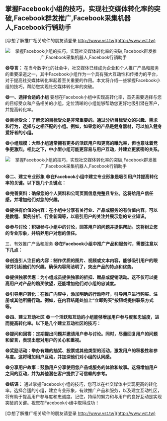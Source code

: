## **掌握Facebook小组的技巧，实现社交媒体转化率的突破,Facebook群发推广,Facebook采集机器人,Facebook行销助手**

[😍想了解推广相关软件的朋友请登录 http://www.vst.tw](http://www.vst.tw)

 <center><img src="https://vst.tw/MP4/tuiguang/png/2.png" alt="掌握Facebook小组的技巧，实现社交媒体转化率的突破,Facebook群发推广,Facebook采集机器人,Facebook行销助手"></center>

**😄导言：**
在当今数字化的社会中，社交媒体已经成为企业和个人推广产品和服务的重要渠道之一，其中Facebook小组作为一个具有强大互动性和传播力的平台，对于提高社交媒体转化率起着至关重要的作用。本文将介绍一些掌握Facebook小组的技巧，帮助您实现社交媒体转化率的突破。

**😄一、选择合适的小组**
要想在Facebook小组中实现高转化率，首先需要选择与您的目标受众和产品相关的小组。定位清晰的小组能够帮助您更好地吸引潜在客户，并提高转化率。

**😄目标受众：了解您的目标受众是非常重要的。通过分析目标受众的兴趣、需求和行为，选择与之相匹配的小组。例如，如果您的产品是健身器材，可以加入健身爱好者的小组。**

**😄小组规模：大型小组通常拥有更多的活跃用户和更高的曝光率，但也意味着竞争更激烈。相比之下，中小型小组可能更容易与用户互动，并建立更紧密的关系。**

 <center><img src="https://vst.tw/MP4/tuiguang/png/7.png" alt="掌握Facebook小组的技巧，实现社交媒体转化率的突破,Facebook群发推广,Facebook采集机器人,Facebook行销助手"></center>

**😄二、建立专业形象**
**😄在Facebook小组中建立专业形象是吸引用户并提高转化率的关键。以下是几个关键点：**

**😄完善资料：确保您的个人资料和公司页面信息完整且专业。这将给用户信任感，并增加他们对您的兴趣。**

**😄提供有价值的内容：在小组中分享有关行业、产品或服务的有价值内容。可以是教程、案例分析、行业新闻等，以吸引用户的关注并展示您的专业知识。**

**😄参与讨论：积极参与小组中的讨论，回答用户的问题并提供帮助。这将树立您的专业形象，并培养用户对您的信任。**

三、有效推广产品和服务
**😄在Facebook小组中推广产品和服务时，需要注意以下几点：**

**😄创造引人注目的内容：制作优质的图片、视频或文本内容，能够吸引用户的眼球并引起他们的兴趣。确保内容简洁明了，突出产品的特点和优势。**

**😄提供独家优惠：为小组成员提供独家的折扣、赠品或促销活动。这不仅可以提高用户对产品的购买欲望，还能增加他们对小组的忠诚度。**

**😄引导用户转化：在推广内容中，添加明确的行动呼吁，引导用户进行购买、注册或其他所需行动。例如，在内容结尾处加上“立即购买”按钮或提供联系方式等。**

**😄四、建立互动社区**
**😄一个活跃和互动的小组能够增加用户参与度和忠诚度，进而提高转化率。以下是几个建立互动社区的技巧：**

**😄提问和回答：定期提出问题并邀请用户参与讨论。同时，尽量回复用户的问题和留言，表现出您对用户的关心和重视。**

**😄奖励活动：举办有趣的抽奖、投票或其他类型的活动，激发用户的积极性和参与度。这将增加用户互动，并加深他们对小组的认同感。**

**😄分享用户故事：鼓励用户分享使用您产品或服务的体验和故事。这将增加用户之间的互动，并为其他潜在客户提供了可信赖的参考。**

**😄结语：**
通过掌握Facebook小组的技巧，您可以在社交媒体中实现更高的转化率。选择合适的小组，建立专业形象，有效推广产品和服务，以及建立互动社区，将有助于提高用户参与度和忠诚度。记住，持续的努力和与用户的良好互动是实现突破的关键。祝您在Facebook小组中取得成功！

[😍想了解推广相关软件的朋友请登录 http://www.vst.tw](http://www.vst.tw)



